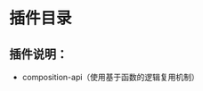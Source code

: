 <!--
 * @Description: 目录说明文档
 * @Author: wangshuhao.com
 * @Date: 2020/03/22 16:57:15
 * @LastEditors: wangshuhao.com
 * @LastEditTime: 2020/03/26 01:30:03
 -->

# 插件目录

## 插件说明：

- composition-api（使用基于函数的逻辑复用机制）
